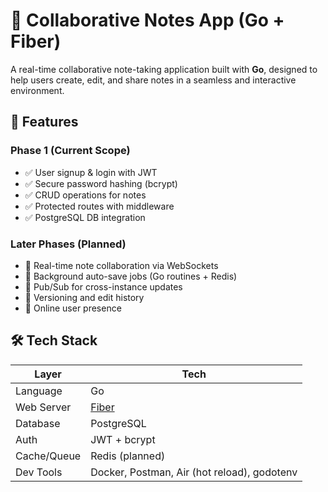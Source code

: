 # 📝 Collaborative Notes App (Go + Fiber)

A real-time collaborative note-taking application built with **Go**, designed to help users create, edit, and share notes in a seamless and interactive environment.

## 🔧 Features

### Phase 1 (Current Scope)
- ✅ User signup & login with JWT
- ✅ Secure password hashing (bcrypt)
- ✅ CRUD operations for notes
- ✅ Protected routes with middleware
- ✅ PostgreSQL DB integration

### Later Phases (Planned)
- 🔄 Real-time note collaboration via WebSockets
- 🧠 Background auto-save jobs (Go routines + Redis)
- 📢 Pub/Sub for cross-instance updates
- 🧪 Versioning and edit history
- 👥 Online user presence

## 🛠️ Tech Stack

| Layer       | Tech                          |
|-------------|-------------------------------|
| Language    | Go                            |
| Web Server  | [Fiber](https://gofiber.io)   |
| Database    | PostgreSQL                    |
| Auth        | JWT + bcrypt                  |
| Cache/Queue | Redis (planned)               |
| Dev Tools   | Docker, Postman, Air (hot reload), godotenv |

